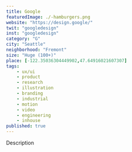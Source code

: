 ```yaml
---
title: Google
featuredImage: ./-hamburgers.png
website: "https://design.google/"
twit: "googledesign"
inst: "googledesign"
category: "G"
city: "Seattle"
neighborhood: "Fremont"
size: "Huge (100+)"
place: [-122.35036304449902,47.64916021607307]
tags:
    - ux/ui
    - product
    - research
    - illustration
    - branding
    - industrial
    - motion
    - video
    - engineering
    - inhouse
published: true
---
```


Description
